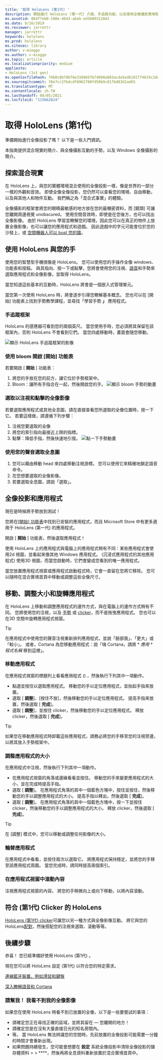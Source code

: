 ```yaml
---
title: '取得 HoloLens (第1代) '
description: 開始進行 HoloLens (第一代) 介面、手追蹤功能，以及使用全像攝影應用程式的簡短教學課程。
ms.assetid: 064f7eb0-190e-4643-abeb-ed3b09312042
ms.date: 9/16/2019
ms.reviewer: jarrettr
manager: jarrettr
keywords: hololens
ms.prod: hololens
ms.sitesec: library
author: v-miegge
ms.author: v-miegge
ms.topic: article
ms.localizationpriority: medium
appliesto:
- HoloLens (1st gen)
ms.openlocfilehash: 74b0c8b78bf6e310965f674098a883acda5ed6101f74619c2dea209beb27e47d
ms.sourcegitcommit: f8e7cc2fbdcdf8962700fd50b9c017bd83d1ad65
ms.translationtype: MT
ms.contentlocale: zh-TW
ms.lasthandoff: 08/05/2021
ms.locfileid: "115662824"
---
```

# <a name="getting-around-hololens-1st-gen"></a>取得 HoloLens (第1代) 

準備開始進行全像投影了嗎？ 以下是一些入門資訊。

本指南提供混合現實的簡介、與全像攝影互動的手勢，以及 Windows 全像攝影的簡介。

## <a name="discover-mixed-reality"></a>探索混合現實

在 HoloLens 上，與您的實體環境混合使用的全像投影一樣，像是世界的一部分一樣的外觀和音效。 即使全像全像投影，您仍然可以查看您的環境、自由移動，以及與其他人和物件互動。 我們稱之為「混合式事實」的體驗。

全像攝影的框架會將您的眼睛最敏感的地方放在您的最機密資料，而 [鏡頭] 可讓您離開周邊視覺 unobscured。 使用空間音效時，即使是在您後方，也可以找出全像影像。 由於 HoloLens 學習並瞭解您的環境，因此您可以在真正的物件上放置全像影像，也可以讓您的應用程式和遊戲。 因此遊戲中的字元可能會位於您的沙發上，或 [空間機器人可以 bust 您的牆](https://www.microsoft.com/store/apps/9nblggh5fv3j)。

## <a name="use-hololens-with-your-hands"></a>使用 HoloLens 與您的手

使用您的智慧型手機很像是 HoloLens。 您可以使用您的手操作全像 windows、功能表和按鈕。  與其指向、按一下或點擊，您將會使用您的注視、[語音](hololens-cortana.md)和手勢來選取應用程式和全像影像，並取得 HoloLens。

當您知道這些基本的互動時，HoloLens 將會是一個嵌入式管理單元。

當您第一次使用 HoloLens 時，將會逐步引導您瞭解基本概念。 您也可以在 [開始] 功能表上找到手勢教學課程，並尋找「學習手勢 **」** 應用程式。

### <a name="the-hand-tracking-frame"></a>手追蹤框架

HoloLens 的感應器可看到您的兩個英尺。 當您使用手時，您必須將其保留在該框架內，否則 HoloLens 不會看到它們。 當您四處移動時，畫面會隨您移動。  

![顯示 HoloLens 手追蹤框架的影像](./images/hololens-2-gesture-frame.png)

### <a name="open-the-start-menu-with-bloom"></a>使用 bloom 開啟 [開始] 功能表

若要開啟 [ **開始** ] 功能表：

1. 將您的手放在您的前方，讓它位於手勢框架中。
1. Bloom：讓所有手指合在一起，然後開啟您的手。
  ![顯示 bloom 手勢的動畫](./images/hololens-bloom.gif)

### <a name="select-holograms-with-gaze-and-air-tap"></a>選取以注視和點擊的全像影像

若要選取應用程式或其他全息圖，請在直接查看您所選取的全像位置時，按一下它。 若要這樣做，請遵循下列步驟：

1. 注視您要選取的全像
1. 將您的索引指向最接近上限的指標。
1. 點擊：降低手指，然後快速地引發。
   ![點一下手勢動畫](./images/hololens-air-tap.gif)

### <a name="select-a-hologram-by-using-your-voice"></a>使用您的聲音選取全息圖

1. 您可以藉由移動 head 來四處移動注視游標。 您可以使用它來精確地鎖定語音命令。
1. 在您想要選取的全像影像。
1. 若要選取全息圖，請說「選取」。

## <a name="holograms-and-apps"></a>全像投影和應用程式

現在是時候將手勢放到測試！

您將在[[開始] 功能表](holographic-home.md)中找到已安裝的應用程式，而且 Microsoft Store 中有更多適用于 HoloLens (第一代) 的應用程式。

開啟 [ **開始** ] 功能表，然後選取應用程式！

使用 HoloLens 上的應用程式與電腦上的應用程式稍有不同：某些應用程式會使用2d 視圖，並看起來像其他 Windows 應用程式。  (沉浸式應用程式的其他應用程式) 使用3D 視圖，而當您啟動時，它們會變成您看到的唯一應用程式。

當您放置應用程式視窗或應用程式啟動程式時，它會一直留在您將它移除。 您可以隨時在混合實境首頁中移動或調整這些全像尺寸。

## <a name="move-resize-and-rotate-apps"></a>移動、調整大小和旋轉應用程式

在 HoloLens 上移動和調整應用程式的運作方式，與在電腦上的運作方式稍有不同。 您將使用您的注視，以及 [手勢](https://support.microsoft.com/help/12644/hololens-use-gestures) 或 [clicker](hololens1-clicker.md)，而不是拖曳應用程式。 您也可以在3D 空間中旋轉應用程式視窗。

> [!TIP]
> 在應用程式中使用您的聲音注視重新排列應用程式，並說「臉部我」、「更大」或「較小」。 或者，Cortana 為您移動應用程式：說「嗨 Cortana，請將 \* *應用 \* 程式名稱* 移到這裡」。

### <a name="move-an-app"></a>移動應用程式

在應用程式視窗的標題列上看看應用程式 () ，然後執行下列其中一項動作。

- 點選並按住以選取應用程式。 移動您的手以定位應用程式，並抬起手指來放置。
- 選取 [ **調整**]、[按住不放]，然後移動您的手以定位應用程式。 提高手指來放置，然後選取 [ **完成**]。
- 選取 [ **調整**]，並按住 clicker，然後移動您的手以定位應用程式。 釋放 clicker，然後選取 [ **完成**]。

> [!TIP]
> 如果您在移動應用程式時卸載這些應用程式，請務必將您的手移至您的注視旁邊，以將其放入手勢框架中。

### <a name="resize-an-app"></a>調整應用程式的大小

在應用程式中注視，然後執行下列其中一項動作。

- 在應用程式視窗的角落或邊緣看看並按住。 移動您的手來變更應用程式的大小，並在完成時提高手指。
- 選取 [ **調整**]。 在應用程式角落的其中一個藍色方塊中，按住並按住，然後移動您的手以調整應用程式的大小。 提高手指以釋出，然後選取 [ **完成**]。
- 選取 [ **調整**]。 在應用程式角落的其中一個藍色方塊中，按一下並按住 clicker，然後移動您的手以調整應用程式的大小。 釋放 clicker，然後選取 [ **完成**]。

> [!TIP]
> 在 [調整] 模式中，您可以移動或調整任何影像的大小。

### <a name="rotate-an-app"></a>輪替應用程式

在應用程式中看看，並按住兩次以選取它。 將應用程式保持穩定，並將您的手移至該應用程式周圍。 當您完成時，請同時提高兩個索引。

### <a name="scroll-content-in-an-app-window"></a>在應用程式視窗中滾動內容

注視應用程式視窗的內容。 將您的手稍微向上或向下移動，以將內容滾動。

## <a name="meet-the-hololens-1st-gen-clicker"></a>符合 (第1代) Clicker 的 HoloLens

[HoloLens (第1代) clicker](hololens1-clicker.md)可讓您以另一種方式與全像影像互動。 將它與您的 HoloLens[配對](hololens-connect-devices.md)，然後搭配您的注視來選取、滾動等等。

## <a name="next-steps"></a>後續步驟

恭喜！ 您已經準備好使用 HoloLens (第1代) 。

現在您可以將 HoloLens 設定 (第1代) 以符合您的特定需求。

[連線藍牙裝置，例如滑鼠和鍵盤](hololens-connect-devices.md)

[深入瞭解語音和 Cortana](hololens-cortana.md)

### <a name="help-i-dont-see-my-holograms"></a>請幫我！ 我看不到我的全像影像

如果您在使用 HoloLens 時看不到已放置的全像，以下是一些要嘗試的事項：

- 請確定您正在尋找正確的區域，並將其留在 &mdash; 您離開的地方！
- 請確定您是在沒有大量直接日光的知名房間內。
- 等。 當 HoloLens 無法辨識您的空間時，先前放置的全像投影可能需要一分鐘的時間才會重新出現。
- 如果問題持續發生，您可能會想要在 **設定** 系統全像投影中清除全像投影的儲存體資料  >    >  ****，然後再將全息資料重新放置於混合實境首頁中。
